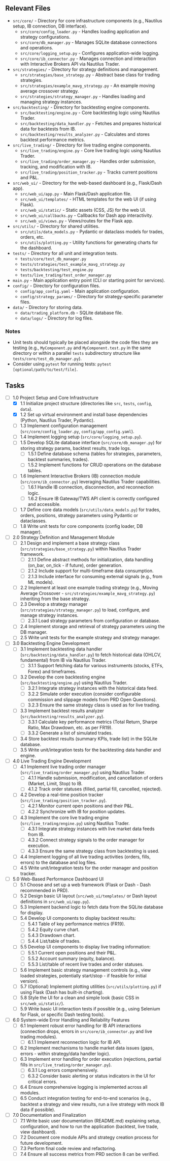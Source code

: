 ## Relevant Files

- `src/core/` - Directory for core infrastructure components (e.g., Nautilus setup, IB connection, DB interface).
  - `src/core/config_loader.py` - Handles loading application and strategy configurations.
  - `src/core/db_manager.py` - Manages SQLite database connections and operations.
  - `src/core/logging_setup.py` - Configures application-wide logging.
  - `src/core/ib_connector.py` - Manages connection and interaction with Interactive Brokers API via Nautilus Trader.
- `src/strategies/` - Directory for strategy definitions and management.
  - `src/strategies/base_strategy.py` - Abstract base class for trading strategies.
  - `src/strategies/example_mavg_strategy.py` - An example moving average crossover strategy.
  - `src/strategies/strategy_manager.py` - Handles loading and managing strategy instances.
- `src/backtesting/` - Directory for backtesting engine components.
  - `src/backtesting/engine.py` - Core backtesting logic using Nautilus Trader.
  - `src/backtesting/data_handler.py` - Fetches and prepares historical data for backtests from IB.
  - `src/backtesting/results_analyzer.py` - Calculates and stores backtest performance metrics.
- `src/live_trading/` - Directory for live trading engine components.
  - `src/live_trading/engine.py` - Core live trading logic using Nautilus Trader.
  - `src/live_trading/order_manager.py` - Handles order submission, tracking, and modification with IB.
  - `src/live_trading/position_tracker.py` - Tracks current positions and P&L.
- `src/web_ui/` - Directory for the web-based dashboard (e.g., Flask/Dash app).
  - `src/web_ui/app.py` - Main Flask/Dash application file.
  - `src/web_ui/templates/` - HTML templates for the web UI (if using Flask).
  - `src/web_ui/static/` - Static assets (CSS, JS) for the web UI.
  - `src/web_ui/callbacks.py` - Callbacks for Dash app interactivity.
  - `src/web_ui/views.py` - Views/routes for the Flask app.
- `src/utils/` - Directory for shared utilities.
  - `src/utils/data_models.py` - Pydantic or dataclass models for trades, orders, etc.
  - `src/utils/plotting.py` - Utility functions for generating charts for the dashboard.
- `tests/` - Directory for all unit and integration tests.
  - `tests/core/test_db_manager.py`
  - `tests/strategies/test_example_mavg_strategy.py`
  - `tests/backtesting/test_engine.py`
  - `tests/live_trading/test_order_manager.py`
- `main.py` - Main application entry point (CLI or starting point for services).
- `config/` - Directory for configuration files.
  - `config/app_config.yaml` - Main application configuration.
  - `config/strategy_params/` - Directory for strategy-specific parameter files.
- `data/` - Directory for storing data.
  - `data/trading_platform.db` - SQLite database file.
  - `data/logs/` - Directory for log files.

### Notes

- Unit tests should typically be placed alongside the code files they are testing (e.g., `MyComponent.py` and `MyComponent.test.py` in the same directory or within a parallel `tests` subdirectory structure like `tests/core/test_db_manager.py`).
- Consider using `pytest` for running tests: `pytest [optional/path/to/test/file]`.

## Tasks

- [ ] 1.0 Project Setup and Core Infrastructure
  - [x] 1.1 Initialize project structure (directories like `src`, `tests`, `config`, `data`).
  - [x] 1.2 Set up virtual environment and install base dependencies (Python, Nautilus Trader, Pydantic).
  - [ ] 1.3 Implement configuration management (`src/core/config_loader.py`, `config/app_config.yaml`).
  - [ ] 1.4 Implement logging setup (`src/core/logging_setup.py`).
  - [ ] 1.5 Develop SQLite database interface (`src/core/db_manager.py`) for storing strategy params, backtest results, trade logs.
    - [ ] 1.5.1 Define database schema (tables for strategies, parameters, backtest summaries, trades).
    - [ ] 1.5.2 Implement functions for CRUD operations on the database tables.
  - [ ] 1.6 Implement Interactive Brokers (IB) connection module (`src/core/ib_connector.py`) leveraging Nautilus Trader capabilities.
    - [ ] 1.6.1 Handle IB connection, disconnection, and reconnection logic.
    - [ ] 1.6.2 Ensure IB Gateway/TWS API client is correctly configured and accessible.
  - [ ] 1.7 Define core data models (`src/utils/data_models.py`) for trades, orders, positions, strategy parameters using Pydantic or dataclasses.
  - [ ] 1.8 Write unit tests for core components (config loader, DB manager).

- [ ] 2.0 Strategy Definition and Management Module
  - [ ] 2.1 Design and implement a base strategy class (`src/strategies/base_strategy.py`) within Nautilus Trader framework.
    - [ ] 2.1.1 Define abstract methods for initialization, data handling (on_bar, on_tick - if future), order generation.
    - [ ] 2.1.2 Include support for multi-timeframe data consumption.
    - [ ] 2.1.3 Include interface for consuming external signals (e.g., from ML models).
  - [ ] 2.2 Implement at least one example trading strategy (e.g., Moving Average Crossover - `src/strategies/example_mavg_strategy.py`) inheriting from the base strategy.
  - [ ] 2.3 Develop a strategy manager (`src/strategies/strategy_manager.py`) to load, configure, and manage strategy instances.
    - [ ] 2.3.1 Load strategy parameters from configuration or database.
  - [ ] 2.4 Implement storage and retrieval of strategy parameters using the DB manager.
  - [ ] 2.5 Write unit tests for the example strategy and strategy manager.

- [ ] 3.0 Backtesting Engine Development
  - [ ] 3.1 Implement backtesting data handler (`src/backtesting/data_handler.py`) to fetch historical data (OHLCV, fundamental) from IB via Nautilus Trader.
    - [ ] 3.1.1 Support fetching data for various instruments (stocks, ETFs, Forex) and timeframes.
  - [ ] 3.2 Develop the core backtesting engine (`src/backtesting/engine.py`) using Nautilus Trader.
    - [ ] 3.2.1 Integrate strategy instances with the historical data feed.
    - [ ] 3.2.2 Simulate order execution (consider configurable commission and slippage models from PRD Open Questions).
    - [ ] 3.2.3 Ensure the same strategy class is used as for live trading.
  - [ ] 3.3 Implement backtest results analyzer (`src/backtesting/results_analyzer.py`).
    - [ ] 3.3.1 Calculate key performance metrics (Total Return, Sharpe Ratio, Max Drawdown, etc. as per FR19).
    - [ ] 3.3.2 Generate a list of simulated trades.
  - [ ] 3.4 Store backtest results (summary KPIs, trade list) in the SQLite database.
  - [ ] 3.5 Write unit/integration tests for the backtesting data handler and engine.

- [ ] 4.0 Live Trading Engine Development
  - [ ] 4.1 Implement live trading order manager (`src/live_trading/order_manager.py`) using Nautilus Trader.
    - [ ] 4.1.1 Handle submission, modification, and cancellation of orders (Market, Limit, Stop) to IB.
    - [ ] 4.1.2 Track order statuses (filled, partial fill, cancelled, rejected).
  - [ ] 4.2 Develop a real-time position tracker (`src/live_trading/position_tracker.py`).
    - [ ] 4.2.1 Monitor current open positions and their P&L.
    - [ ] 4.2.2 Synchronize with IB for position updates.
  - [ ] 4.3 Implement the core live trading engine (`src/live_trading/engine.py`) using Nautilus Trader.
    - [ ] 4.3.1 Integrate strategy instances with live market data feeds from IB.
    - [ ] 4.3.2 Connect strategy signals to the order manager for execution.
    - [ ] 4.3.3 Ensure the same strategy class from backtesting is used.
  - [ ] 4.4 Implement logging of all live trading activities (orders, fills, errors) to the database and log files.
  - [ ] 4.5 Write unit/integration tests for the order manager and position tracker.

- [ ] 5.0 Web-Based Performance Dashboard UI
  - [ ] 5.1 Choose and set up a web framework (Flask or Dash - Dash recommended in PRD).
  - [ ] 5.2 Design basic UI layout (`src/web_ui/templates/` or Dash layout definitions in `src/web_ui/app.py`).
  - [ ] 5.3 Implement backend logic to fetch data from the SQLite database for display.
  - [ ] 5.4 Develop UI components to display backtest results:
    - [ ] 5.4.1 Table of key performance metrics (FR19).
    - [ ] 5.4.2 Equity curve chart.
    - [ ] 5.4.3 Drawdown chart.
    - [ ] 5.4.4 List/table of trades.
  - [ ] 5.5 Develop UI components to display live trading information:
    - [ ] 5.5.1 Current open positions and their P&L.
    - [ ] 5.5.2 Account summary (equity, balance).
    - [ ] 5.5.3 List/table of recent live trades and order statuses.
  - [ ] 5.6 Implement basic strategy management controls (e.g., view loaded strategies, potentially start/stop - if feasible for initial version).
  - [ ] 5.7 (Optional) Implement plotting utilities (`src/utils/plotting.py`) if using Flask (Dash has built-in charting).
  - [ ] 5.8 Style the UI for a clean and simple look (basic CSS in `src/web_ui/static/`).
  - [ ] 5.9 Write basic UI interaction tests if possible (e.g., using Selenium for Flask, or specific Dash testing tools).

- [ ] 6.0 System-wide Error Handling and Reliability Features
  - [ ] 6.1 Implement robust error handling for IB API interactions (connection drops, errors in `src/core/ib_connector.py` and live trading modules).
    - [ ] 6.1.1 Implement reconnection logic for IB API.
  - [ ] 6.2 Implement mechanisms to handle market data issues (gaps, errors - within strategy/data handler logic).
  - [ ] 6.3 Implement error handling for order execution (rejections, partial fills in `src/live_trading/order_manager.py`).
    - [ ] 6.3.1 Log errors comprehensively.
    - [ ] 6.3.2 Consider basic alerting or status indicators in the UI for critical errors.
  - [ ] 6.4 Ensure comprehensive logging is implemented across all modules.
  - [ ] 6.5 Conduct integration testing for end-to-end scenarios (e.g., backtest a strategy and view results, run a live strategy with mock IB data if possible).

- [ ] 7.0 Documentation and Finalization
  - [ ] 7.1 Write basic user documentation (README.md) explaining setup, configuration, and how to run the application (backtest, live trade, view dashboard).
  - [ ] 7.2 Document core module APIs and strategy creation process for future development.
  - [ ] 7.3 Perform final code review and refactoring.
  - [ ] 7.4 Ensure all success metrics from PRD section 8 can be verified. 